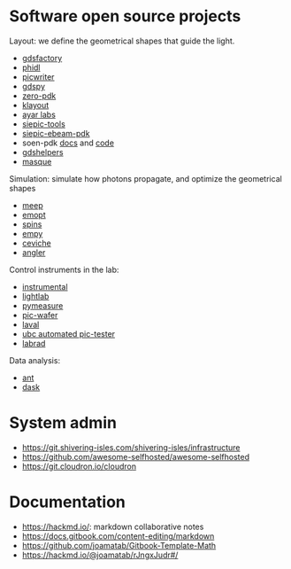 # Software open source projects

Layout: we define the geometrical shapes that guide the light.

- [gdsfactory](https://github.com/PsiQ/gdsfactory)
- [phidl](https://github.com/amccaugh/phidl)
- [picwriter](https://github.com/DerekK88/PICwriter)
- [gdspy](https://github.com/heitzmann/gdspy)
- [zero-pdk](https://github.com/lightwave-lab/zeropdk)
- [klayout](https://github.com/KLayout/klayout)
- [ayar labs](https://github.com/AyarLabs/ACG)
- [siepic-tools](https://github.com/lukasc-ubc/SiEPIC-Tools)
- [siepic-ebeam-pdk](https://github.com/lukasc-ubc/SiEPIC_EBeam_PDK)
- soen-pdk [docs](https://pages.nist.gov/SOEN-PDK/) and [code](https://github.com/usnistgov/SOEN-PDK)
- [gdshelpers](https://github.com/HelgeGehring/gdshelpers)
- [masque](https://mpxd.net/code/jan/masque)

Simulation: simulate how photons propagate, and optimize the geometrical shapes

- [meep](https://github.com/NanoComp/meep)
- [emopt](https://github.com/anstmichaels/emopt)
- [spins](https://github.com/stanfordnqp/spins-b)
- [empy](https://github.com/lbolla/EMpy)
- [ceviche](https://github.com/twhughes/ceviche)
- [angler](https://github.com/fancompute/angler/)

Control instruments in the lab:

- [instrumental](https://github.com/mabuchilab/Instrumental)
- [lightlab](https://github.com/lightwave-lab/lightlab)
- [pymeasure](https://github.com/ralph-group/pymeasure)
- [pic-wafer](https://github.com/DerekK88/PIC_WaferProbeSystem)
- [laval](https://github.com/Simon-Belanger/ULPythonLab)
- [ubc automated pic-tester](https://github.com/lukasc-ubc/pyOptomip)
- [labrad](https://github.com/labrad/pylabrad)

Data analysis:

- [ant](https://github.com/jaspreetj/manufacturing-variability-analysis-tool/tree/master/ANT_data_march_2019)
- [dask](https://docs.dask.org/en/latest/)

# System admin

- https://git.shivering-isles.com/shivering-isles/infrastructure
- https://github.com/awesome-selfhosted/awesome-selfhosted
- https://git.cloudron.io/cloudron

# Documentation

- https://hackmd.io/: markdown collaborative notes
- https://docs.gitbook.com/content-editing/markdown
- https://github.com/joamatab/Gitbook-Template-Math
- https://hackmd.io/@joamatab/rJngxJudr#/
